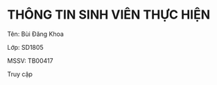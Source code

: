 <h1>THÔNG TIN SINH VIÊN THỰC HIỆN</h1>
<p>Tên: Bùi Đăng Khoa</p>
<p>Lớp: SD1805</p>
<p>MSSV: TB00417</p>

<a src="[https://zombiegenz.github.io/Assignment3WEB1013/](https://zombiegenz.github.io/Assignment2WEB1013/)">Truy cập</a>
